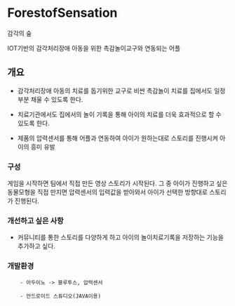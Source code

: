 # ForestofSensation
감각의 숲

IOT기반의 감각처리장애 아동을 위한 촉감놀이교구와 연동되는 어플


## 개요 

- 감각처리장애 아동의 치료를 돕기위한 교구로 비싼 촉감놀이 치료를 집에서도 일정부분 채울 수 있도록 한다. 

- 치료기관에서도 집에서의 놀이 기록을 통해 아이의 치료를 더욱 효과적으로 할 수 있도록 한다.  

- 제품의 압력센서를 통해 어플과 연동하여 아이가 원하는대로 스토리를 진행시켜 아이의 흥미 유발

### 구성

  게임을 시작하면 팀에서 직접 만든 영상 스토리가 시작된다. 
  그 중 아이가 진행하고 싶은 동물모형을 직접 만지면 압력센서의 입력값을 받아와서 아이가 선택한 방향대로 스토리가 진행된다. 

  
### 개선하고 싶은 사항

 - 커뮤니티를 통한 스토리를 다양하게 하고 아이의 놀이치료기록을 저장하는 기능을 추가하고 싶다.  


### 개발환경

	    - 아두이노 -> 블루투스, 압력센서
 
	    - 안드로이드 스튜디오(JAVA이용)
